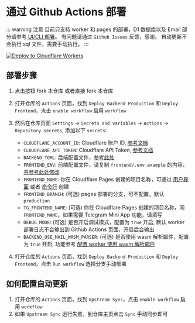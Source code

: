 # 通过 Github Actions 部署

::: warning 注意
目前只支持 worker 和 pages 的部署，D1 数据库以及 Email 部分请参考 [UI/CLI 部署](/)。
有问题请通过 `Github Issues` 反馈，感谢。
自动更新不会执行 sql 文件，需要手动执行。
:::

[![Deploy to Cloudflare Workers](https://deploy.workers.cloudflare.com/button)](https://deploy.workers.cloudflare.com/?url=https://github.com/dreamhunter2333/cloudflare_temp_email)

## 部署步骤

1. 点击按钮 fork 本仓库 或者直接 fork 本仓库

2. 打开仓库的 `Actions` 页面，找到 `Deploy Backend Production` 和 `Deploy Frontend`，点击 `enable workflow` 启用 `workflow`

3. 然后在仓库页面 `Settings` -> `Secrets and variables` -> `Actions` -> `Repository secrets`, 添加以下 `secrets`:

   - `CLOUDFLARE_ACCOUNT_ID`: Cloudflare 账户 ID, [参考文档](https://developers.cloudflare.com/workers/wrangler/ci-cd/#cloudflare-account-id)
   - `CLOUDFLARE_API_TOKEN`: Cloudflare API Token, [参考文档](https://developers.cloudflare.com/workers/wrangler/ci-cd/#api-token)
   - `BACKEND_TOML`: 后端配置文件，[参考此处](/zh/guide/cli/worker.html#修改-wrangler-toml-配置文件)
   - `FRONTEND_ENV`: 前端配置文件，请复制 `frontend/.env.example` 的内容，[并参考此处修改](/zh/guide/cli/pages.html)
   - `FRONTEND_NAME`: 你在 Cloudflare Pages 创建的项目名称，可通过 [用户界面](https://temp-mail-docs.awsl.uk/zh/guide/ui/pages.html) 或者 [命令行](https://temp-mail-docs.awsl.uk/zh/guide/cli/pages.html) 创建
   - `FRONTEND_BRANCH`: (可选) pages 部署的分支，可不配置，默认 `production`
   - `TG_FRONTEND_NAME`: (可选) 你在 Cloudflare Pages 创建的项目名称，同 `FRONTEND_NAME`，如果需要 Telegram Mini App 功能，请填写
   - `DEBUG_MODE`: (可选) 是否开启调试模式，配置为 `true` 开启, 默认 worker 部署日志不会输出到 Github Actions 页面，开启后会输出
   - `BACKEND_USE_MAIL_WASM_PARSER`: (可选) 是否使用 wasm 解析邮件，配置为 `true` 开启, 功能参考 [配置 worker 使用 wasm 解析邮件](/zh/guide/feature/mail_parser_wasm_worker)

4. 打开仓库的 `Actions` 页面，找到 `Deploy Backend Production` 和 `Deploy Frontend`，点击 `Run workflow` 选择分支手动部署

## 如何配置自动更新

1. 打开仓库的 `Actions` 页面，找到 `Upstream Sync`，点击 `enable workflow` 启用 `workflow`
2. 如果 `Upstream Sync` 运行失败，到仓库主页点击 `Sync` 手动同步即可
